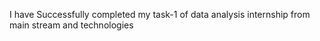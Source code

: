 I have Successfully completed my task-1 of data analysis internship from main stream and technologies 
